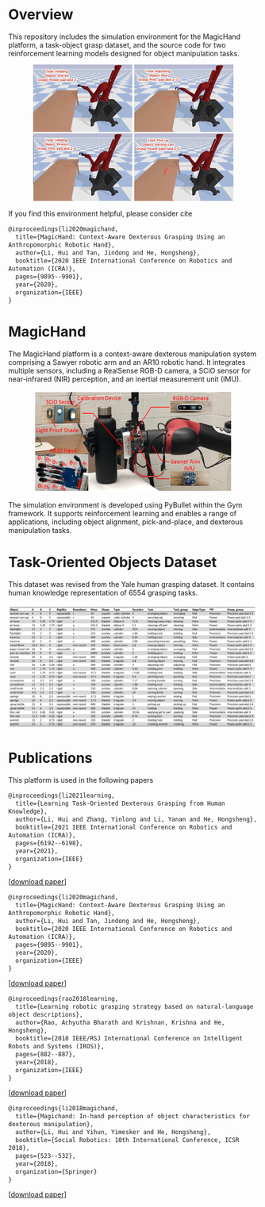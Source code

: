 # Overview

This repository includes the simulation environment for the MagicHand platform, a task-object grasp dataset, and the source code for two reinforcement learning models designed for object manipulation tasks.

<p align="center"> 
<img src="images/PoPdAb2.gif" alt="simu env" width="200"/>
<img src="images/pPdAb23.gif" alt="simu env" width="200"/>
<img src="images/pPdAb24.gif" alt="simu env" width="200" height="136"/>
<img src="images/poPmAb25.gif" alt="simu env" width="200"/>
</p>

If you find this environment helpful, please consider cite

    @inproceedings{li2020magichand,
      title={MagicHand: Context-Aware Dexterous Grasping Using an Anthropomorphic Robotic Hand},
      author={Li, Hui and Tan, Jindong and He, Hongsheng},
      booktitle={2020 IEEE International Conference on Robotics and Automation (ICRA)},
      pages={9895--9901},
      year={2020},
      organization={IEEE}
    }

# MagicHand
The MagicHand platform is a context-aware dexterous manipulation system comprising a Sawyer robotic arm and an AR10 robotic hand. It integrates multiple sensors, including a RealSense RGB-D camera, a SCiO sensor for near-infrared (NIR) perception, and an inertial measurement unit (IMU).

<p align="center"> 
<img src="images/magichand.jpg" alt="dexDual" width="400"/></p>

The simulation environment is developed using PyBullet within the Gym framework. It supports reinforcement learning and enables a range of applications, including object alignment, pick-and-place, and dexterous manipulation tasks.

# Task-Oriented Objects Dataset
This dataset was revised from the Yale human grasping dataset. It contains human knowledge representation of 6554 grasping tasks.

<p align="center"> 
<img src="images/tood.png" alt="dexDual" width="800"/></p>

# Publications

This platform is used in the following papers



    @inproceedings{li2021learning,
      title={Learning Task-Oriented Dexterous Grasping from Human Knowledge},
      author={Li, Hui and Zhang, Yinlong and Li, Yanan and He, Hongsheng},
      booktitle={2021 IEEE International Conference on Robotics and Automation (ICRA)},
      pages={6192--6198},
      year={2021},
      organization={IEEE}
    }
[[download paper](https://ieeexplore.ieee.org/abstract/document/9562073)]

    @inproceedings{li2020magichand,
      title={MagicHand: Context-Aware Dexterous Grasping Using an Anthropomorphic Robotic Hand},
      author={Li, Hui and Tan, Jindong and He, Hongsheng},
      booktitle={2020 IEEE International Conference on Robotics and Automation (ICRA)},
      pages={9895--9901},
      year={2020},
      organization={IEEE}
    }
[[download paper](https://ieeexplore.ieee.org/document/9196538)]

    @inproceedings{rao2018learning,
      title={Learning robotic grasping strategy based on natural-language object descriptions},
      author={Rao, Achyutha Bharath and Krishnan, Krishna and He, Hongsheng},
      booktitle={2018 IEEE/RSJ International Conference on Intelligent Robots and Systems (IROS)},
      pages={882--887},
      year={2018},
      organization={IEEE}
    }
[[download paper](https://ieeexplore.ieee.org/document/8593886)]

    @inproceedings{li2018magichand,
      title={Magichand: In-hand perception of object characteristics for dexterous manipulation},
      author={Li, Hui and Yihun, Yimesker and He, Hongsheng},
      booktitle={Social Robotics: 10th International Conference, ICSR 2018},
      pages={523--532},
      year={2018},
      organization={Springer}
    }
[[download paper](https://link.springer.com/chapter/10.1007/978-3-030-05204-1_51)]